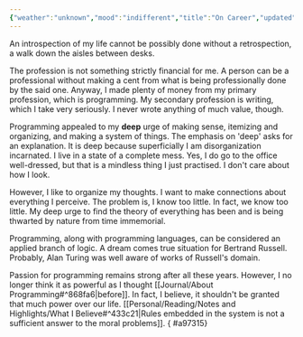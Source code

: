 ```yaml
---
{"weather":"unknown","mood":"indifferent","title":"On Career","updated":"2023-02-22T22:47:57+06:00","latitude":23.784735,"longitude":90.41618167,"altitude":-44.4,"dg-publish":true,"dg-note-icon":2,"tags":["life","work","programming"],"created":"2022-08-22T18:25:53+06:00","location":"Badda, Dhaka","permalink":"/journal/on-career/","dgPassFrontmatter":true,"noteIcon":2}
---
```


An introspection of my life cannot be possibly done without a retrospection, a walk down the aisles between desks.

The profession is not something strictly financial for me. A person can be a professional without making a cent from what is being professionally done by the said one. Anyway, I made plenty of money from my primary profession, which is programming. My secondary profession is writing, which I take very seriously. I never wrote anything of much value, though.

Programming appealed to my **deep** urge of making sense, itemizing and organizing, and making a system of things. The emphasis on 'deep' asks for an explanation. It is deep because superficially I am disorganization incarnated. I live in a state of a complete mess. Yes, I do go to the office well-dressed, but that is a mindless thing I just practised. I don't care about how I look.

However, I like to organize my thoughts. I want to make connections about everything I perceive. The problem is, I know too little. In fact, we know too little. My deep urge to find the theory of everything has been and is being thwarted by nature from time immemorial.

Programming, along with programming languages, can be considered an applied branch of logic. A dream comes true situation for Bertrand Russell. Probably, Alan Turing was well aware of works of Russell's domain.

Passion for programming remains strong after all these years. However, I no longer think it as powerful as I thought [[Journal/About Programming#^868fa6\|before]]. In fact, I believe, it shouldn't be granted that much power over our life. [[Personal/Reading/Notes and Highlights/What I Believe#^433c21\|Rules embedded in the system is not a sufficient answer to the moral problems]].
{ #a97315}

